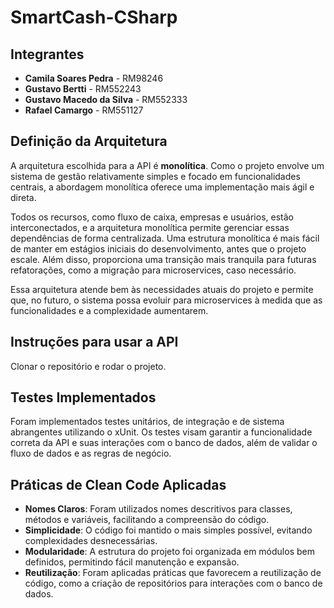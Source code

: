 # SmartCash-CSharp

## Integrantes

- **Camila Soares Pedra** - RM98246
- **Gustavo Bertti** - RM552243
- **Gustavo Macedo da Silva** - RM552333
- **Rafael Camargo** - RM551127

## Definição da Arquitetura

A arquitetura escolhida para a API é **monolítica**. Como o projeto envolve um sistema de gestão relativamente simples e focado em funcionalidades centrais, a abordagem monolítica oferece uma implementação mais ágil e direta.

Todos os recursos, como fluxo de caixa, empresas e usuários, estão interconectados, e a arquitetura monolítica permite gerenciar essas dependências de forma centralizada. Uma estrutura monolítica é mais fácil de manter em estágios iniciais do desenvolvimento, antes que o projeto escale. Além disso, proporciona uma transição mais tranquila para futuras refatorações, como a migração para microservices, caso necessário.

Essa arquitetura atende bem às necessidades atuais do projeto e permite que, no futuro, o sistema possa evoluir para microservices à medida que as funcionalidades e a complexidade aumentarem.

## Instruções para usar a API

Clonar o repositório e rodar o projeto.

## Testes Implementados

Foram implementados testes unitários, de integração e de sistema abrangentes utilizando o xUnit. Os testes visam garantir a funcionalidade correta da API e suas interações com o banco de dados, além de validar o fluxo de dados e as regras de negócio.

## Práticas de Clean Code Aplicadas

- **Nomes Claros**: Foram utilizados nomes descritivos para classes, métodos e variáveis, facilitando a compreensão do código.
- **Simplicidade**: O código foi mantido o mais simples possível, evitando complexidades desnecessárias.
- **Modularidade**: A estrutura do projeto foi organizada em módulos bem definidos, permitindo fácil manutenção e expansão.
- **Reutilização**: Foram aplicadas práticas que favorecem a reutilização de código, como a criação de repositórios para interações com o banco de dados.


